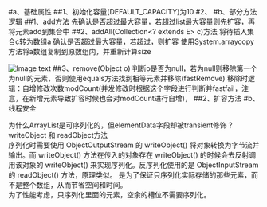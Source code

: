 #a、基础属性
  ##1、初始化容量(DEFAULT_CAPACITY)为10
     	#2、
#b、部分方法逻辑
  ##1、add方法
      		先确认是否超过最大容量，若超过list最大容量则先扩容，再将元素add到集合中
  ##2、addAll(Collection<? extends E> c)方法
      		将待插入集合c转为数组a
      		确认是否超过最大容量，若超过，则扩容
      		使用System.arraycopy方法将a数组复制到原数组内，并重新计算size
    
![Image text](https://github.com/bycuimiao/java-universe/blob/master/img/1401551165786_.pic_hd.jpg)
  ##3、remove(Object o)
 				判断o是否为null，若为null则移除第一个为null的元素，否则使用equals方法找到相等元素并移除(fastRemove)
 				移除时逻辑：自增修改次数modCount(并发修改时根据这个字段进行判断并fastfail，注意，在新增元素导致扩容时候也会对modCount进行自增)，
  ##2、扩容方法
#b、线程安全


为什么ArrayList是可序列化的，但elementData字段却被transient修饰？
writeObject 和 readObject方法  
序列化时需要使用 ObjectOutputStream 的 writeObject() 将对象转换为字节流并输出。而 writeObject() 方法在传入的对象存在 writeObject() 的时候会去反射调用该对象的 writeObject() 来实现序列化。反序列化使用的是 ObjectInputStream 的 readObject() 方法，原理类似。
是为了保证只序列化实际存储的那些元素，而不是整个数组，从而节省空间和时间。    
为了性能考虑，只序列化里面的元素，空余的槽位不需要序列化。  